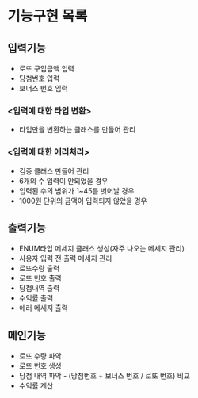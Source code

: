 # 기능구현 목록

## 입력기능

* 로또 구입금액 입력 
* 당첨번호 입력
* 보너스 번호 입력

### <입력에 대한 타입 변환>

* 타입만을 변환하는 클래스를 만들어 관리

### <입력에 대한 에러처리>

* 검증 클래스 만들어 관리
* 6개의 수 입력이 안되었을 경우
* 입력된 수의 범위가 1~45를 벗어날 경우
* 1000원 단위의 금액이 입력되지 않았을 경우


## 출력기능

* ENUM타입 메세지 클래스 생성(자주 나오는 메세지 관리)
* 사용자 입력 전 출력 메세지 관리
* 로또수량 출력
* 로또 번호 출력
* 당첨내역 출력
* 수익률 출력
* 에러 메세지 출력

## 메인기능

* 로또 수량 파악
* 로또 번호 생성
* 당첨 내역 파악 - (당첨번호 + 보너스 번호 / 로또 번호) 비교
* 수익률 계산

